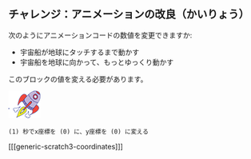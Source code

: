 ## チャレンジ：アニメーションの改良（かいりょう）

次のようにアニメーションコードの数値を変更できますか:

+ 宇宙船が地球にタッチするまで動かす
+ 宇宙船を地球に向かって、もっとゆっくり動かす

このブロックの値を変える必要があります。

![宇宙船のスプライト](images/sprite-spaceship.png)

```blocks3
(1) 秒でx座標を (0) に、y座標を (0) に変える
```

[[[generic-scratch3-coordinates]]]